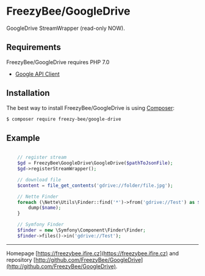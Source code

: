 FreezyBee/GoogleDrive
======

GoogleDrive StreamWrapper (read-only NOW).


Requirements
------------

FreezyBee/GoogleDrive requires PHP 7.0

- [Google API Client](https://github.com/google/google-api-php-client)


Installation
------------

The best way to install FreezyBee/GoogleDrive is using [Composer](http://getcomposer.org/):

```sh
$ composer require freezy-bee/google-drive
```


Example
-------

```php

    // register stream
    $gd = FreezyBee\GoogleDrive\GoogleDrive($pathToJsonFile);
    $gd->registerStreamWrapper();

    // download file
    $content = file_get_contents('gdrive://folder/file.jpg');

    // Nette Finder
    foreach (\Nette\Utils\Finder::find('*')->from('gdrive://Test') as $name => $file) {
        dump($name);
    }

    // Symfony Finder
    $finder = new \Symfony\Component\Finder\Finder;
    $finder->files()->in('gdrive://Test');

```

-----

Homepage [https://freezybee.ifire.cz](https://freezybee.ifire.cz) and repository [http://github.com/FreezyBee/GoogleDrive](http://github.com/FreezyBee/GoogleDrive).

